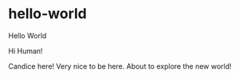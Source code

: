 # hello-world
Hello World

Hi Human!

Candice here! Very nice to be here. About to explore the new world! 
